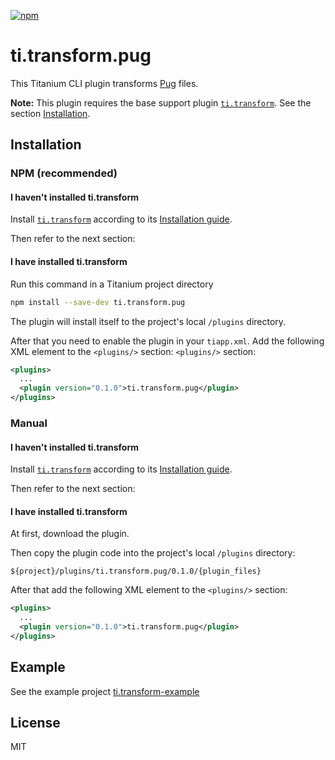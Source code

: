 [![npm](https://img.shields.io/npm/v/ti.transform.pug.svg)](https://www.npmjs.com/package/ti.transform.pug)

# ti.transform.pug
This Titanium CLI plugin transforms [Pug](https://pugjs.org/) files.

__Note:__ This plugin requires the base support plugin [`ti.transform`](https://github.com/vladm3/ti.transform).
See the section [Installation](#installation).

## Installation
### NPM (recommended)
#### I haven't installed ti.transform
Install [`ti.transform`](https://github.com/vladm3/ti.transform) according to its [Installation guide](https://github.com/vladm3/ti.transform).

Then refer to the next section:
#### I have installed ti.transform
Run this command in a Titanium project directory

```bash
npm install --save-dev ti.transform.pug
```

The plugin will install itself to the project's local `/plugins` directory.

After that you need to enable the plugin in your `tiapp.xml`.
Add the following XML element to the `<plugins/>` section:
`<plugins/>` section:
```xml
<plugins>
  ...
  <plugin version="0.1.0">ti.transform.pug</plugin>
</plugins>
```
### Manual
#### I haven't installed ti.transform
Install [`ti.transform`](https://github.com/vladm3/ti.transform) according to its [Installation guide](https://github.com/vladm3/ti.transform).

Then refer to the next section:
#### I have installed ti.transform
At first, download the plugin.

Then copy the plugin code into the project's local `/plugins` directory:
```
${project}/plugins/ti.transform.pug/0.1.0/{plugin_files}
```

After that add the following XML element to the `<plugins/>` section:
```xml
<plugins>
  ...
  <plugin version="0.1.0">ti.transform.pug</plugin>
</plugins>
```

## Example
See the example project [ti.transform-example](https://github.com/vladm3/ti.transform-example)

## License
MIT